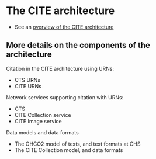 # The CITE architecture 


- See an [overview of the CITE architecture](cite-overview.html)

## More details on the components of the architecture

Citation in the CITE architecture using URNs:

- CTS URNs
- CITE URNs

Network services supporting citation with URNs:

- CTS
-  CITE Collection service
-  CITE Image service

Data models and data formats

- The OHCO2 model of texts, and text formats at CHS
- The CITE Collection model, and data formats
